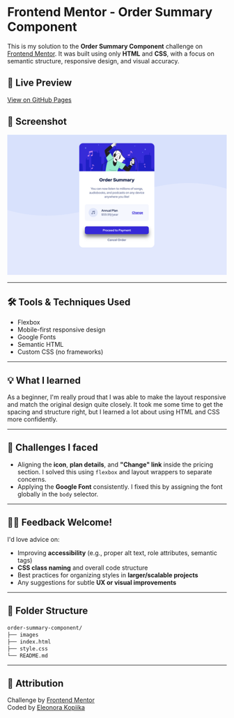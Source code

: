 # Frontend Mentor - Order Summary Component

This is my solution to the **Order Summary Component** challenge on [Frontend Mentor](https://www.frontendmentor.io/challenges/order-summary-component-QlPmajDUj). It was built using only **HTML** and **CSS**, with a focus on semantic structure, responsive design, and visual accuracy.

## 🔗 Live Preview

[View on GitHub Pages](https://kopiika.github.io/frontend-mentor-order-summary-component/)

## 📸 Screenshot

![Order Summary Screenshot](images/screenshot.png)

---

## 🛠 Tools & Techniques Used

- Flexbox
- Mobile-first responsive design
- Google Fonts
- Semantic HTML
- Custom CSS (no frameworks)

---

## 💡 What I learned

As a beginner, I'm really proud that I was able to make the layout responsive and match the original design quite closely. It took me some time to get the spacing and structure right, but I learned a lot about using HTML and CSS more confidently.

---

## 🧩 Challenges I faced

- Aligning the **icon**, **plan details**, and **"Change" link** inside the pricing section. I solved this using `flexbox` and layout wrappers to separate concerns.
- Applying the **Google Font** consistently. I fixed this by assigning the font globally in the `body` selector.

---

## 🙋‍♀️ Feedback Welcome!

I'd love advice on:
- Improving **accessibility** (e.g., proper alt text, role attributes, semantic tags)
- **CSS class naming** and overall code structure
- Best practices for organizing styles in **larger/scalable projects**
- Any suggestions for subtle **UX or visual improvements**

---

## 📁 Folder Structure
```
order-summary-component/
├── images
├── index.html
├── style.css
└── README.md
```
---

## 📌 Attribution

Challenge by [Frontend Mentor](https://www.frontendmentor.io?ref=challenge)  
Coded by [Eleonora Kopiika](https://github.com/Kopiika)

